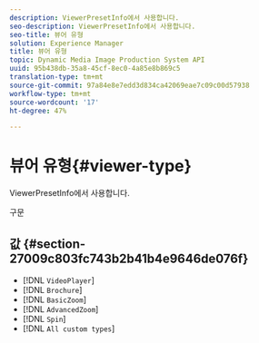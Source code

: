 ```yaml
---
description: ViewerPresetInfo에서 사용합니다.
seo-description: ViewerPresetInfo에서 사용합니다.
seo-title: 뷰어 유형
solution: Experience Manager
title: 뷰어 유형
topic: Dynamic Media Image Production System API
uuid: 95b438db-35a8-45cf-8ec0-4a85e8b869c5
translation-type: tm+mt
source-git-commit: 97a84e8e7edd3d834ca42069eae7c09c00d57938
workflow-type: tm+mt
source-wordcount: '17'
ht-degree: 47%

---
```



# 뷰어 유형{#viewer-type}

ViewerPresetInfo에서 사용합니다.

구문

## 값 {#section-27009c803fc743b2b41b4e9646de076f}

* [!DNL `VideoPlayer`]
* [!DNL `Brochure`]
* [!DNL `BasicZoom`]
* [!DNL `AdvancedZoom`]
* [!DNL `Spin`]
* [!DNL `All custom types`]

